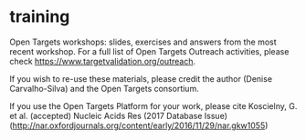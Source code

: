 # training
Open Targets workshops: slides, exercises and answers from the most recent workshop.
For a full list of Open Targets Outreach activities, please check https://www.targetvalidation.org/outreach.

If you wish to re-use these materials, please credit the author (Denise Carvalho-Silva) and the Open Targets consortium.

If you use the Open Targets Platform for your work, please cite Koscielny, G. et al. (accepted) Nucleic Acids Res (2017 Database Issue) (http://nar.oxfordjournals.org/content/early/2016/11/29/nar.gkw1055)
